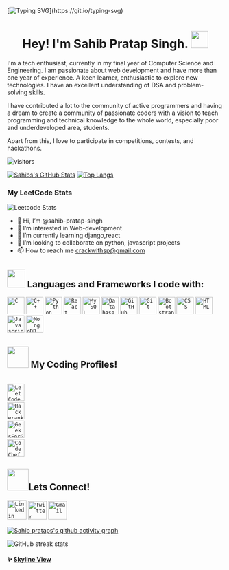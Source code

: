 [![Typing SVG](https://readme-typing-svg.herokuapp.com?size=24&width=600&lines=Welcome+To+Sahib+pratap's+GitHub+Profile!)](https://git.io/typing-svg)

<h1 align = "center"> Hey! I'm Sahib Pratap Singh. <img src="https://media.giphy.com/media/hvRJCLFzcasrR4ia7z/giphy.gif" width="40px"> </h1>

I'm a tech enthusiast, currently in my final year of Computer Science and Engineering. I am passionate about web development and have more than one year of experience. A keen learner, enthusiastic to explore new technologies. I have an excellent understanding of DSA and problem-solving skills.

I have contributed a lot to the community of active programmers and having a dream to create a community of passionate coders with a vision to teach programming and technical knowledge to the whole world, especially poor and underdeveloped area, students.

Apart from this, I love to participate in competitions, contests, and hackathons.

![visitors](https://visitor-badge.glitch.me/badge?page_id=sahib-pratap-singh&left_color=green&right_color=red)

<!-- ![Visitors](https://visitor-badge.glitch.me/badge?page_id=sahib-pratap-singh&left_color=gray&right_color=blue) -->

[![Sahibs's GitHub Stats](https://github-readme-stats.vercel.app/api?username=sahib-pratap-singh&hide=issues&count_private=true&show_icons=true&theme=calm)](https://github.com/sahib-pratap-singh/github-readme-stats)
[![Top Langs](https://github-readme-stats.vercel.app/api/top-langs/?username=sahib-pratap-singh&layout=compact&theme=calm)](https://github.com/sahib-pratap-singh/github-readme-stats)
### My LeetCode Stats
![Leetcode Stats](https://leetcode.card.workers.dev/?username=sahibpratap)

- 👋 Hi, I’m @sahib-pratap-singh
- 👀 I’m interested in Web-development
- 🌱 I’m currently learning django,react
- 💞️ I’m looking to collaborate on python, javascript projects
- 📫 How to reach me crackwithsp@gmail.com

## <img src="https://media.giphy.com/media/QssGEmpkyEOhBCb7e1/giphy.gif" width="42px"> Languages and Frameworks I code with:
<code><img width="40px" src="https://img.icons8.com/color/3x/c-programming.png" title="C"/></code>
<code><img width="40px" src="https://img.icons8.com/color/4x/c-plus-plus-logo.png" title="C++"/></code>
<code><img width="40px" src="https://img.icons8.com/color/4x/000000/python.png" title="Python"/></code>
<code><img width="40px" src="https://img.icons8.com/plasticine/100/000000/react.png" title="React"/></code>
<code><img width="40px" src="https://img.icons8.com/ios/4x/00758f/mysql-logo.png" title="MySQL"/></code>
<code><img width="40px" src="https://img.icons8.com/dusk/64/000000/database-restore.png" title="Database"/></code>
<code><img width="40px" src="https://img.icons8.com/fluent/8x/github.png" title="GitHub"/></code>
<code><img width="40px" src="https://img.icons8.com/color/2x/git.png" title="Git"/></code>
<code><img width="40px" src="https://img.icons8.com/color/2x/bootstrap.png" title="Bootstrap"/></code>
<code><img width="40px" src="https://img.icons8.com/color/48/000000/css3.png" title="CSS"/></code>
<code><img width="40px" src="https://img.icons8.com/color/48/000000/html-5.png" title="HTML"/></code>
<code><img width="40px" src="https://img.icons8.com/color/48/000000/javascript--v1.png" title="Javascript"/></code>
<code><img width="40px" src="https://img.icons8.com/color/8x/000000/mongodb.png" title="MongoDB"/></code>


## <img src="https://media.giphy.com/media/MIGbtLZoVjbl0bYbAd/giphy.gif" width="50px"> My Coding Profiles!

<code> <a href="https://leetcode.com/sahibpratap/"><img width="40px" src="https://img.icons8.com/external-tal-revivo-color-tal-revivo/96/000000/external-level-up-your-coding-skills-and-quickly-land-a-job-logo-color-tal-revivo.png" title="LeetCode Profile"/></a></code>
<code> <a href="https://www.hackerrank.com/sahibpratapsingh"><img width="40px" src="https://img.icons8.com/external-tal-revivo-color-tal-revivo/96/000000/external-hackerrank-is-a-technology-company-that-focuses-on-competitive-programming-logo-color-tal-revivo.png" title="Hackerank Profile"/></a></code>
<code> <a href="https://auth.geeksforgeeks.org/user/sahibpratap/practice/"><img width="40px" src="https://img.icons8.com/color/48/000000/GeeksforGeeks.png" title="GeeksForGeeks Profile"/></a></code>
<code> <a href="https://www.codechef.com/users/sahibpratap/"><img width="40px" src="https://img.icons8.com/color/144/000000/codechef.png" title="CodeChef Profile"/></a></code>


## <img src="https://media.giphy.com/media/KcnlGHBpnKnjZIuCMv/giphy.gif" width="50px">Lets Connect!
<code><a href="https://www.linkedin.com/in/sahibpratapsingh/"><img width="45px" src="https://img.icons8.com/color/8x/000000/linkedin.png" title="Linkedin"/></a></code>
<code><a href="https://twitter.com/PratapSahib"><img width="43px" src="https://img.icons8.com/color/48/000000/twitter--v2.png" title="Twitter"/></a></code>
<code><a href="mailto:crackwithsp@gmail.com"><img width="43px" src="https://img.icons8.com/fluent/48/000000/gmail.png" title="Gmail"/></a></code>

[![Sahib prataps's github activity graph](https://activity-graph.herokuapp.com/graph?username=sahib-pratap-singh&theme=radical&bg_color=orange&hide_border=true&area=true)](https://git.io/sahib-pratap-singh)

![GitHub streak stats](https://github-readme-streak-stats.herokuapp.com/?user=sahib-pratap-singh)  

#### ✨ [Skyline View](https://skyline.github.com/sahib-pratap-singh/2022)
<!---
sahib-pratap-singh/sahib-pratap-singh is a ✨ special ✨ repository because its `README.md` (this file) appears on your GitHub profile.
You can click the Preview link to take a look at your changes.
--->
